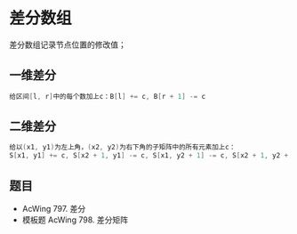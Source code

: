 # 差分数组

差分数组记录节点位置的修改值；

## 一维差分

```cpp
给区间[l, r]中的每个数加上c：B[l] += c, B[r + 1] -= c
```

## 二维差分

```cpp
给以(x1, y1)为左上角，(x2, y2)为右下角的子矩阵中的所有元素加上c：
S[x1, y1] += c, S[x2 + 1, y1] -= c, S[x1, y2 + 1] -= c, S[x2 + 1, y2 + 1] += c
```

## 题目

- AcWing 797. 差分
- 模板题 AcWing 798. 差分矩阵


